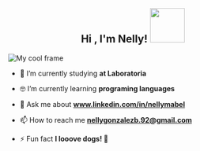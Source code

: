 <h2 align="center">Hi , I'm Nelly! <img src="https://media.giphy.com/media/vFKqnCdLPNOKc/giphy.gif" width="70" height="70"/></h2>

<img align="center" src="https://i.ibb.co/hDVV6GD/Frame-15.png" alt="My cool frame"/>

- 🔭 I’m currently studying **at Laboratoria**

- 🤓 I’m currently learning **programing languages**

- 💬 Ask me about **www.linkedin.com/in/nellymabel**

- 📫 How to reach me **nellygonzalezb.92@gmail.com**

- ⚡ Fun fact **I looove dogs! 🐶**
